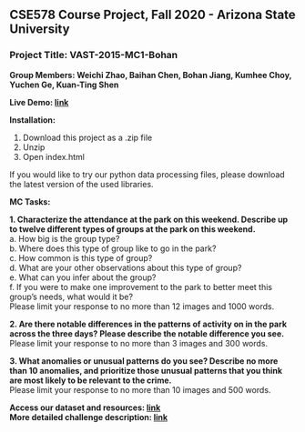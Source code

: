 ## CSE578 Course Project, Fall 2020 - Arizona State University
### Project Title: VAST-2015-MC1-Bohan
**Group Members:  Weichi Zhao, Baihan Chen, Bohan Jiang, Kumhee Choy, Yuchen Ge, Kuan-Ting Shen**  

**Live Demo: [link](http://ec2-54-237-16-232.compute-1.amazonaws.com/index.html)**

**Installation:**
1. Download this project as a .zip file
2. Unzip
3. Open index.html

If you would like to try our python data processing files, please download the latest version of the used libraries.


**MC Tasks:**

**1. Characterize the attendance at the park on this weekend. Describe up to twelve different types of groups at the park on this weekend.**  
a. How big is the group type?  
b. Where does this type of group like to go in the park?  
c. How common is this type of group?  
d. What are your other observations about this type of group?  
e. What can you infer about the group?  
f. If you were to make one improvement to the park to better meet this group’s needs, what would it be?  
Please limit your response to no more than 12 images and 1000 words.  

**2. Are there notable differences in the patterns of activity on in the park across the three days? Please describe the notable difference you see.**  
Please limit your response to no more than 3 images and 300 words.  

**3. What anomalies or unusual patterns do you see? Describe no more than 10 anomalies, and prioritize those unusual patterns that you think are most likely to be relevant to the crime.**  
Please limit your response to no more than 10 images and 500 words.  

**Access our dataset and resources: [link](https://drive.google.com/drive/folders/1s-8taZaSDLZV9GSbY90bznEyVdy7y8Do?usp=sharing)**  
**More detailed challenge description: [link](http://vacommunity.org/2015+VAST+Challenge%3A+MC1)**  
